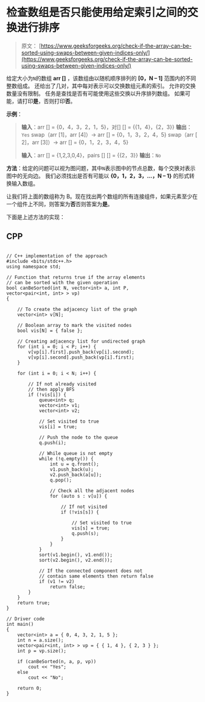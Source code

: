 # 检查数组是否只能使用给定索引之间的交换进行排序

> 原文： [https://www.geeksforgeeks.org/check-if-the-array-can-be-sorted-using-swaps-between-given-indices-only/](https://www.geeksforgeeks.org/check-if-the-array-can-be-sorted-using-swaps-between-given-indices-only/)

给定大小为`N`的数组 **arr []** ，该数组由以随机顺序排列的 **[0，N – 1]** 范围内的不同整数组成。 还给出了几对，其中每对表示可以交换数组元素的索引。 允许的交换数量没有限制。 任务是查找是否有可能使用这些交换以升序排列数组。 如果可能，请打印**是**，否则打印**否**。

**示例**：

> **输入**：arr [] = {0，4，3，2，1，5}，对[] [] = {{1，4}，{2，3}}
> **输出**：`Yes`
> swap（arr [1]，arr [4]）-> arr [] = {0，1，3，2，4，5}
> swap（arr [ 2]，arr [3]）-> arr [] = {0，1，2，3，4，5}
> 
> **输入**：arr [] = {1,2,3,0,4}，pairs [] [] = {{2，3}}
> **输出**：`No`

**方法**：给定的问题可以视为图问题，其中`N`表示图中的节点总数，每个交换对表示图中的无向边。 我们必须找出是否有可能以 **{0，1，2，3，…，N – 1}** 的形式转换输入数组。

让我们将上面的数组称为 B。现在找出两个数组的所有连接组件，如果元素至少在一个组件上不同，则答案为**否**否则答案为**是**。

下面是上述方法的实现：

## CPP

```

// C++ implementation of the approach 
#include <bits/stdc++.h> 
using namespace std; 

// Function that returns true if the array elements 
// can be sorted with the given operation 
bool canBeSorted(int N, vector<int> a, int P,  
vector<pair<int, int> > vp) 
{ 

    // To create the adjacency list of the graph 
    vector<int> v[N]; 

    // Boolean array to mark the visited nodes 
    bool vis[N] = { false }; 

    // Creating adjacency list for undirected graph 
    for (int i = 0; i < P; i++) { 
        v[vp[i].first].push_back(vp[i].second); 
        v[vp[i].second].push_back(vp[i].first); 
    } 

    for (int i = 0; i < N; i++) { 

        // If not already visited 
        // then apply BFS 
        if (!vis[i]) { 
            queue<int> q; 
            vector<int> v1; 
            vector<int> v2; 

            // Set visited to true 
            vis[i] = true; 

            // Push the node to the queue 
            q.push(i); 

            // While queue is not empty 
            while (!q.empty()) { 
                int u = q.front(); 
                v1.push_back(u); 
                v2.push_back(a[u]); 
                q.pop(); 

                // Check all the adjacent nodes 
                for (auto s : v[u]) { 

                    // If not visited 
                    if (!vis[s]) { 

                        // Set visited to true 
                        vis[s] = true; 
                        q.push(s); 
                    } 
                } 
            } 
            sort(v1.begin(), v1.end()); 
            sort(v2.begin(), v2.end()); 

            // If the connected component does not 
            // contain same elements then return false 
            if (v1 != v2) 
                return false; 
        } 
    } 
    return true; 
} 

// Driver code 
int main() 
{ 
    vector<int> a = { 0, 4, 3, 2, 1, 5 }; 
    int n = a.size(); 
    vector<pair<int, int> > vp = { { 1, 4 }, { 2, 3 } }; 
    int p = vp.size(); 

    if (canBeSorted(n, a, p, vp)) 
        cout << "Yes"; 
    else
        cout << "No"; 

    return 0; 
} 

```